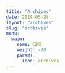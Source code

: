 ```yaml
---
title: "Archives"
date: 2019-05-28
layout: "archives"
slug: "archives"
menu:
  main:
    name: 归档
    weight: -70
    params:
      icon: archives
---
```

